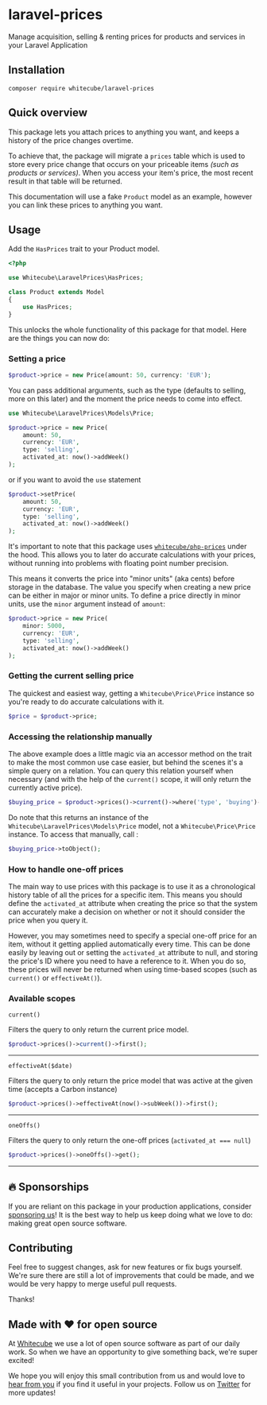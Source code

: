 # laravel-prices
Manage acquisition, selling &amp; renting prices for products and services in your Laravel Application

## Installation

```shell
composer require whitecube/laravel-prices
```

## Quick overview

This package lets you attach prices to anything you want, and keeps a history of the price changes overtime.

To achieve that, the package will migrate a `prices` table which is used to store every price change that occurs on your priceable items _(such as products or services)_. When you access your item's price, the most recent result in that table will be returned.

This documentation will use a fake `Product` model as an example, however you can link these prices to anything you want.
## Usage
Add the `HasPrices` trait to your Product model.

```php
<?php

use Whitecube\LaravelPrices\HasPrices;

class Product extends Model
{
    use HasPrices;
}
```

This unlocks the whole functionality of this package for that model. Here are the things you can now do:


### Setting a price

```php
$product->price = new Price(amount: 50, currency: 'EUR');
```

You can pass additional arguments, such as the type (defaults to selling, more on this later) and the moment the price needs to come into effect.

```php
use Whitecube\LaravelPrices\Models\Price;

$product->price = new Price(
    amount: 50, 
    currency: 'EUR', 
    type: 'selling', 
    activated_at: now()->addWeek()
);
```
or if you want to avoid the `use` statement

```php
$product->setPrice(
    amount: 50, 
    currency: 'EUR', 
    type: 'selling', 
    activated_at: now()->addWeek()
);
```

It's important to note that this package uses [`whitecube/php-prices`](https://github.com/whitecube/php-prices) under the hood. This allows you to later do accurate calculations with your prices, without running into problems with floating point number precision.

This means it converts the price into "minor units" (aka cents) before storage in the database. The value you specify when creating a new price can be either in major or minor units. To define a price directly in minor units, use the `minor` argument instead of `amount`:


```php
$product->price = new Price(
    minor: 5000, 
    currency: 'EUR', 
    type: 'selling', 
    activated_at: now()->addWeek()
);
```

### Getting the current selling price

The quickest and easiest way, getting a `Whitecube\Price\Price` instance so you're ready to do accurate calculations with it.
```php
$price = $product->price;
```

### Accessing the relationship manually

The above example does a little magic via an accessor method on the trait to make the most common use case easier, but behind the scenes it's a simple query on a relation. You can query this relation yourself when necessary (and with the help of the `current()` scope, it will only return the currently active price).

```php
$buying_price = $product->prices()->current()->where('type', 'buying')->first();
```

Do note that this returns an instance of the `Whitecube\LaravelPrices\Models\Price` model, not a `Whitecube\Price\Price` instance. 
To access that manually, call :

```php
$buying_price->toObject();
```

### How to handle one-off prices

The main way to use prices with this package is to use it as a chronological history table of all the prices for a specific item. This means you should define the `activated_at` attribute when creating the price so that the system can accurately make a decision on whether or not it should consider the price when you query it.

However, you may sometimes need to specify a special one-off price for an item, without it getting applied automatically every time. This can be done easily by leaving out or setting the `activated_at` attribute to null, and storing the price's ID where you need to have a reference to it. When you do so, these prices will never be returned when using time-based scopes (such as `current()` or `effectiveAt()`).

### Available scopes

`current()`

Filters the query to only return the current price model.

```php
$product->prices()->current()->first();
```

--- 

`effectiveAt($date)`

Filters the query to only return the price model that was active at the given time (accepts a Carbon instance)

```php
$product->prices()->effectiveAt(now()->subWeek())->first();
```

--- 

`oneOffs()`

Filters the query to only return the one-off prices (`activated_at === null`)
```php
$product->prices()->oneOffs()->get();
```

---

## 🔥 Sponsorships

If you are reliant on this package in your production applications, consider [sponsoring us](https://github.com/sponsors/whitecube)! It is the best way to help us keep doing what we love to do: making great open source software.

## Contributing

Feel free to suggest changes, ask for new features or fix bugs yourself. We're sure there are still a lot of improvements that could be made, and we would be very happy to merge useful pull requests.

Thanks!

## Made with ❤️ for open source

At [Whitecube](https://www.whitecube.be) we use a lot of open source software as part of our daily work.
So when we have an opportunity to give something back, we're super excited!

We hope you will enjoy this small contribution from us and would love to [hear from you](mailto:hello@whitecube.be) if you find it useful in your projects. Follow us on [Twitter](https://twitter.com/whitecube_be) for more updates!

